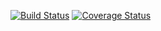 [![Build Status](https://travis-ci.org/goruad/Efitor.svg?branch=master)](https://travis-ci.org/seekerk/gtest)
[![Coverage Status](https://coveralls.io/repos/goruad/Efitor/badge.svg?branch=master)](https://coveralls.io/github/seekerk/gtest?branch=master)
